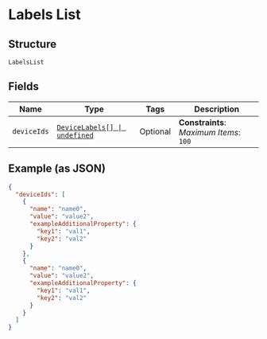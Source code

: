 
# Labels List

## Structure

`LabelsList`

## Fields

| Name | Type | Tags | Description |
|  --- | --- | --- | --- |
| `deviceIds` | [`DeviceLabels[] \| undefined`](../../doc/models/device-labels.md) | Optional | **Constraints**: *Maximum Items*: `100` |

## Example (as JSON)

```json
{
  "deviceIds": [
    {
      "name": "name0",
      "value": "value2",
      "exampleAdditionalProperty": {
        "key1": "val1",
        "key2": "val2"
      }
    },
    {
      "name": "name0",
      "value": "value2",
      "exampleAdditionalProperty": {
        "key1": "val1",
        "key2": "val2"
      }
    }
  ]
}
```

